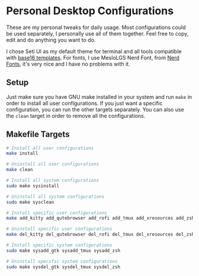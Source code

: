 # Personal Desktop Configurations

These are my personal tweaks for daily usage. Most configurations could be used separately, I personally use all of them together. Feel free to copy, edit and do anything you want to do.

I chose Seti UI as my default theme for terminal and all tools compatible with [base16 templates](https://github.com/chriskempson/base16-templates-source). For fonts, I use MesloLGS Nerd Font, from [Nerd Fonts](https://www.nerdfonts.com/), it's very nice and I have no problems with it.

## Setup

Just make sure you have GNU make installed in your system and run `make` in order to install all user configurations. If you just want a specific configuration, you can run the other targets separately. You can also use the `clean` target in order to remove all the configurations.

## Makefile Targets

```bash
# Install all user configurations
make install

# Uninstall all user configurations
make clean

# Install all system configurations
sudo make sysinstall

# Uninstall all system configurations
sudo make sysclean

# Install specific user configurations
make add_kitty add_qutebrowser add_rofi add_tmux add_xresources add_zsh

# Uninstall specific user configurations
make del_kitty del_qutebrowser del_rofi del_tmux del_xresources del_zsh

# Install specific system configurations
sudo make sysadd_gtk sysadd_tmux sysadd_zsh

# Uninstall specific system configurations
sudo make sysdel_gtk sysdel_tmux sysdel_zsh
```
